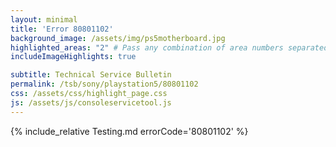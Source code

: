 ```yaml
---
layout: minimal
title: 'Error 80801102'
background_image: /assets/img/ps5motherboard.jpg
highlighted_areas: "2" # Pass any combination of area numbers separated by 
includeImageHighlights: true

subtitle: Technical Service Bulletin
permalink: /tsb/sony/playstation5/80801102
css: /assets/css/highlight_page.css
js: /assets/js/consoleservicetool.js
---
```


{% include_relative Testing.md errorCode='80801102' %}